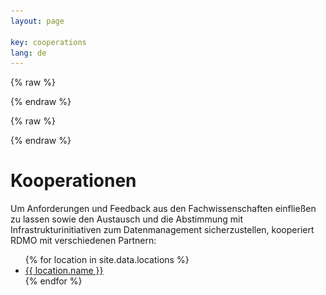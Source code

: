 ```yaml
---
layout: page

key: cooperations
lang: de
---
```


<link rel="stylesheet" href="{{ site.baseurl }}/css/leaflet.css" />

<script>
    var _locations = {{ site.data.locations | jsonify }};
</script>

{% raw  %}
<script id="popup-template" type="text/x-handlebars-template">

<h4>{{name}}</h4>

<dl>
    {{#if url}}
    <dt>URL</dt>
    <dd><a href="{{url}}" target="_blank">{{url}}</a></dd>
    {{/if}}
    {{#if contact}}
    <dt>Kontakt</dt>
    <dd>{{contact}}</dd>
    {{/if}}
</dl>

</script>
{% endraw %}

{% raw  %}
<script id="legend-template" type="text/x-handlebars-template">

<p>
    <img src="/img/icons/marker-icon-green.png" /> Projektpartner
</p>
<p>
    <img src="/img/icons/marker-icon-blue.png" /> Produktiv-Instanzen
</p>
<p>
    <img src="/img/icons/marker-icon-grey.png" /> Test-Instanzen
</p>

</script>
{% endraw %}

<script src="{{ site.baseurl }}/js/handlebars.min.js"></script>
<script src="{{ site.baseurl }}/js/leaflet.js"></script>
<script src="{{ site.baseurl }}/js/map.js"></script>

<div id="map" class="map"></div>

Kooperationen
=============

Um Anforderungen und Feedback aus den Fachwissenschaften einfließen zu lassen sowie den Austausch und die Abstimmung mit Infrastrukturinitiativen zum Datenmanagement sicherzustellen, kooperiert RDMO mit verschiedenen Partnern:

<ul>
{% for location in site.data.locations %}
    <li>
        <a href="{{ location.url }}">{{ location.name }}</a>
    </li>
{% endfor %}
</ul>
